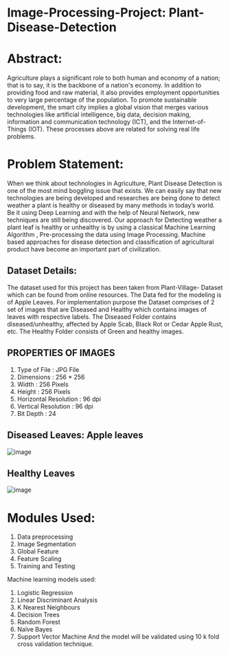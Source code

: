 # Image-Processing-Project: Plant-Disease-Detection

# Abstract:

Agriculture plays a significant role to both human and economy of a nation; that is to say, it is the backbone of a nation's economy. In addition to providing food and raw material, it also provides employment opportunities to very large percentage of the population.
To promote sustainable development, the smart city implies a global vision that merges various technologies like artificial intelligence, big data, decision making, information and communication technology (ICT), and the Internet-of-Things (IOT). These processes above are related for solving real life problems.

# Problem Statement:

When we think about technologies in Agriculture, Plant Disease Detection is one of the most mind boggling issue that exists. We can easily say that new technologies are being developed and researches are being done to detect weather a plant is healthy or diseased by many methods in today’s world. Be it using Deep Learning and with the help of Neural Network, new techniques are still being discovered.
Our approach for Detecting weather a plant leaf is healthy or unhealthy is by using a classical Machine Learning Algorithm , Pre-processing the data using Image Processing. Machine based approaches for disease detection and classification of agricultural product have become an important part of civilization.

## Dataset Details:

The dataset used for this project has been taken from Plant-Village- Dataset which can be found from online resources. The Data fed for the modeling is of Apple Leaves. For implementation purpose the Dataset comprises of 2 set of images that are Diseased and Healthy which contains images of leaves with respective labels. The Diseased Folder contains diseased/unhealthy, affected by Apple Scab, Black Rot or Cedar Apple Rust, etc. The Healthy Folder consists of Green and healthy images.

## PROPERTIES OF IMAGES
1. Type of File : JPG File
2. Dimensions : 256 * 256
3. Width : 256 Pixels
4. Height : 256 Pixels
5. Horizontal Resolution : 96 dpi
6. Vertical Resolution : 96 dpi
7. Bit Depth : 24

## Diseased Leaves: Apple leaves
![image](https://user-images.githubusercontent.com/79393700/166139307-86b1e225-ddba-4314-afd1-9ceaa51d04ef.png)

## Healthy Leaves
![image](https://user-images.githubusercontent.com/79393700/166139332-72f227d2-e0cb-4337-899f-3ef5809fd66d.png)

# Modules Used:

1. Data preprocessing
2. Image Segmentation
3. Global Feature
4. Feature Scaling
5. Training and Testing

Machine learning models used:
 1. Logistic Regression
 2. Linear Discriminant Analysis
 3. K Nearest Neighbours
 4. Decision Trees
 5. Random Forest
 6. Naïve Bayes
 7. Support Vector Machine
And the model will be validated using 10 k fold cross validation technique.


